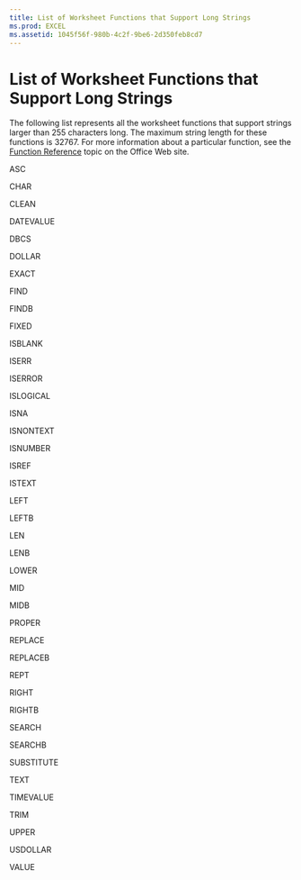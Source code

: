 ```yaml
---
title: List of Worksheet Functions that Support Long Strings
ms.prod: EXCEL
ms.assetid: 1045f56f-980b-4c2f-9be6-2d350feb8cd7
---
```



# List of Worksheet Functions that Support Long Strings

The following list represents all the worksheet functions that support strings larger than 255 characters long. The maximum string length for these functions is 32767. For more information about a particular function, see the  [Function Reference](http://office.microsoft.com/en-us/excel-help/list-of-worksheet-functions-by-category-HP010079186.aspx) topic on the Office Web site.

ASC

CHAR

CLEAN

DATEVALUE

DBCS

DOLLAR

EXACT

FIND

FINDB

FIXED

ISBLANK

ISERR

ISERROR

ISLOGICAL

ISNA

ISNONTEXT

ISNUMBER

ISREF

ISTEXT

LEFT

LEFTB

LEN

LENB

LOWER

MID

MIDB

PROPER

REPLACE

REPLACEB

REPT

RIGHT

RIGHTB

SEARCH

SEARCHB

SUBSTITUTE

TEXT

TIMEVALUE

TRIM

UPPER

USDOLLAR

VALUE

